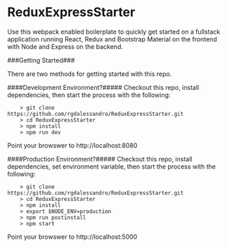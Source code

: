# ReduxExpressStarter

Use this webpack enabled boilerplate to quickly get started on a fullstack application running React, Redux and Bootstrap Material on the frontend with Node and Express on the backend.

###Getting Started###

There are two methods for getting started with this repo.

####Development Environment?#####
Checkout this repo, install dependencies, then start the process with the following:

```
	> git clone https://github.com/rgdalessandro/ReduxExpressStarter.git
	> cd ReduxExpressStarter
	> npm install
	> npm run dev
```
Point your browswer to http://localhost:8080

####Production Environment?#####
Checkout this repo, install dependencies, set environment variable, then start the process with the following:

```
	> git clone https://github.com/rgdalessandro/ReduxExpressStarter.git
	> cd ReduxExpressStarter
	> npm install
	> export $NODE_ENV=production
	> npm run postinstall
	> npm start
```
Point your browswer to http://localhost:5000

